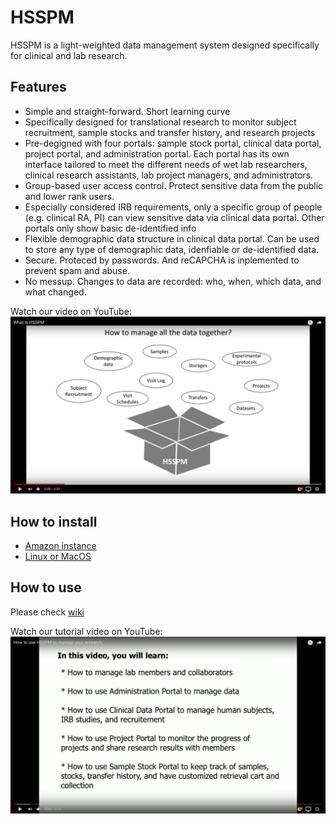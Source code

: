 # HSSPM

HSSPM is a light-weighted data management system designed specifically for clinical and lab research.

## Features
* Simple and straight-forward. Short learning curve
* Specifically designed for translational research to monitor subject recruitment, sample stocks and transfer history, and research projects
* Pre-degigned with four portals: sample stock portal, clinical data portal, project portal, and administration portal. Each portal has its own interface tailored to meet the different needs of wet lab researchers, clinical research assistants, lab project managers, and administrators.
* Group-based user access control. Protect sensitive data from the public and lower rank users.
* Especially considered IRB requirements, only a specific group of people (e.g. clinical RA, PI) can view sensitive data via clinical data portal.  Other portals only show basic de-identified info
* Flexible demographic data structure in clinical data portal. Can be used to store any type of demographic data, idenfiable or de-identified data.
* Secure. Proteced by passwords. And reCAPCHA is inplemented to prevent spam and abuse.
* No messup. Changes to data are recorded: who, when, which data, and what changed.

Watch our video on YouTube:
[![What is HSSPM](https://github.com/KunYang99/images/blob/master/youtube_what_is_HSSPM.png)](https://youtu.be/yhh4-7SyqtI)

## How to install
* [Amazon instance](https://github.com/KunYang99/HSSPM/wiki/Install-on-Amazon-instance)
* [Linux or MacOS](https://github.com/KunYang99/HSSPM/wiki/Install-on-Linux-or-Mac)

## How to use
Please check [wiki](https://github.com/KunYang99/HSSPM/wiki)

Watch our tutorial video on YouTube:
[![How to use HSSPM to manage your research](https://github.com/KunYang99/images/blob/master/youtube_usage.png)](https://youtu.be/FrIfjA7B2zI)
